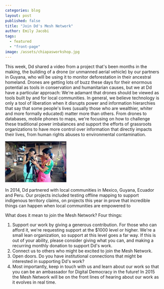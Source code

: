 ```yaml
---
categories: blog
layout: post
published: false
title: "Join Dd's Mesh Network"
author: Emily Jacobi
tags: 
  - featured
  - "front-page"
image: /assets/chiapasworkshop.jpg
---
```


This week, Dd shared a video from a project that's been months in the making, the building of a drone (or unmanned aerial vehicle) by our partners in Guyana, who will be using it to monitor deforestation in their ancestral homeland. Drones are getting lots of buzz these days for their enormous potential as tools in conservation and humanitarian causes, but we at Dd have a particular approach: We're adamant that drones should be viewed as tools built by and for local communities. In general, we believe technology is only a tool of liberation when it disrupts power and information hierarchies that say that some people's lives (usually those who are wealthier, whiter and more formally educated) matter more than others. From drones to databases, mobile phones to maps, we're focusing on how to challenge these traditional power imbalances and support the efforts of grassroots organizations to have more control over information that directly impacts their lives, from human rights abuses to environmental contamination.


![chiapasworkshop.jpg](/assets/chiapasworkshop.jpg)



In 2014, Dd partnered with local communities in Mexico, Guyana, Ecuador and Peru. Our projects included testing offline mapping to support indigenous territory claims, on projects this year in  prove that incredible things can happen when local communities are empowered to 

What does it mean to join the Mesh Network? Four things:
1) Support our work by giving a generous contribution. For those who can afford it, we're requesting support at the $1000 level or higher. We're a small lean organization, so support at this level goes a far way. If this is out of your ability, please consider giving what you can, and making a recurring monthly donation to support Dd's work.
2) Connect us to others who might be excited to join the Mesh Network.
3) Open doors. Do you have institutional connections that might be interested in supporting Dd's work? 
4) Most importantly, keep in touch with us and learn about our work so that you can be an ambassador for Digital Democracy in the future! In 2015 the Mesh Network will be on the front lines of hearing about our work as it evolves in real time.